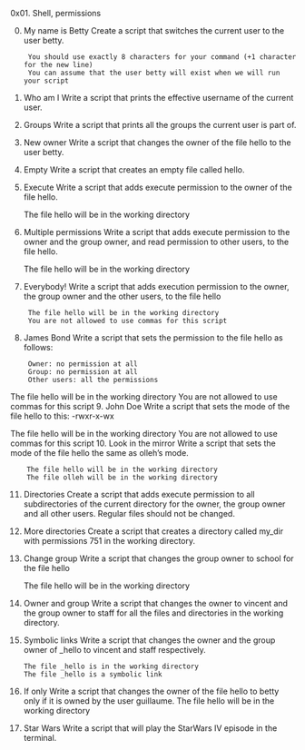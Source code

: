 0x01. Shell, permissions

0. My name is Betty
Create a script that switches the current user to the user betty.

        You should use exactly 8 characters for your command (+1 character for the new line)
        You can assume that the user betty will exist when we will run your script
1. Who am I
Write a script that prints the effective username of the current user.
2. Groups
Write a script that prints all the groups the current user is part of.
3. New owner
Write a script that changes the owner of the file hello to the user betty.
4. Empty
Write a script that creates an empty file called hello.
5. Execute
Write a script that adds execute permission to the owner of the file hello.

    The file hello will be in the working directory
6. Multiple permissions
Write a script that adds execute permission to the owner and the group owner, and read permission to other users, to the file hello.

    The file hello will be in the working directory
7. Everybody!
Write a script that adds execution permission to the owner, the group owner and the other users, to the file hello

        The file hello will be in the working directory
        You are not allowed to use commas for this script
8. James Bond
Write a script that sets the permission to the file hello as follows:

        Owner: no permission at all
        Group: no permission at all
        Other users: all the permissions

The file hello will be in the working directory You are not allowed to use commas for this script
9. John Doe
Write a script that sets the mode of the file hello to this: -rwxr-x-wx

The file hello will be in the working directory
You are not allowed to use commas for this script
10. Look in the mirror
Write a script that sets the mode of the file hello the same as olleh’s mode.

        The file hello will be in the working directory
        The file olleh will be in the working directory
11. Directories
Create a script that adds execute permission to all subdirectories of the current directory for the owner, the group owner and all other users. Regular files should not be changed.
12. More directories
Create a script that creates a directory called my_dir with permissions 751 in the working directory.
13. Change group
Write a script that changes the group owner to school for the file hello

    The file hello will be in the working directory

14. Owner and group
Write a script that changes the owner to vincent and the group owner to staff for all the files and directories in the working directory.
15. Symbolic links
Write a script that changes the owner and the group owner of _hello to vincent and staff respectively.

        The file _hello is in the working directory
        The file _hello is a symbolic link
16. If only
Write a script that changes the owner of the file hello to betty only if it is owned by the user guillaume.
The file hello will be in the working directory
17. Star Wars
Write a script that will play the StarWars IV episode in the terminal.
